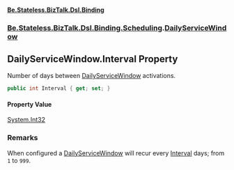 #### [Be.Stateless.BizTalk.Dsl.Binding](README.md 'README')
### [Be.Stateless.BizTalk.Dsl.Binding.Scheduling](Be.Stateless.BizTalk.Dsl.Binding.Scheduling.md 'Be.Stateless.BizTalk.Dsl.Binding.Scheduling').[DailyServiceWindow](DailyServiceWindow.md 'Be.Stateless.BizTalk.Dsl.Binding.Scheduling.DailyServiceWindow')

## DailyServiceWindow.Interval Property

Number of days between [DailyServiceWindow](DailyServiceWindow.md 'Be.Stateless.BizTalk.Dsl.Binding.Scheduling.DailyServiceWindow') activations.

```csharp
public int Interval { get; set; }
```

#### Property Value
[System.Int32](https://docs.microsoft.com/en-us/dotnet/api/System.Int32 'System.Int32')

### Remarks
When configured a [DailyServiceWindow](DailyServiceWindow.md 'Be.Stateless.BizTalk.Dsl.Binding.Scheduling.DailyServiceWindow') will recur every [Interval](DailyServiceWindow.Interval.md 'Be.Stateless.BizTalk.Dsl.Binding.Scheduling.DailyServiceWindow.Interval') days; from `1` to
`999`.
